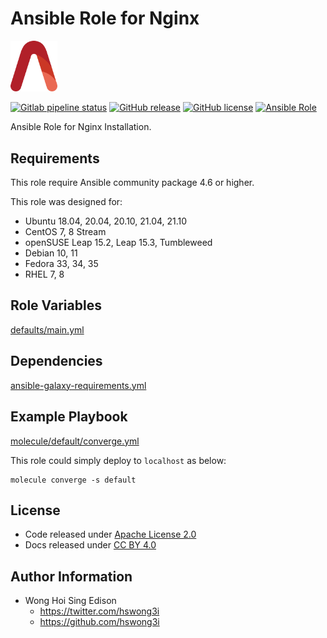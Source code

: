 # Ansible Role for Nginx

<img src="/alvistack.svg" width="75" alt="AlviStack">

[![Gitlab pipeline status](https://img.shields.io/gitlab/pipeline/alvistack/ansible-role-nginx/master)](https://gitlab.com/alvistack/ansible-role-nginx/-/pipelines)
[![GitHub release](https://img.shields.io/github/release/alvistack/ansible-role-nginx.svg)](https://github.com/alvistack/ansible-role-nginx/releases)
[![GitHub license](https://img.shields.io/github/license/alvistack/ansible-role-nginx.svg)](https://github.com/alvistack/ansible-role-nginx/blob/master/LICENSE)
[![Ansible Role](https://img.shields.io/badge/galaxy-alvistack.nginx-blue.svg)](https://galaxy.ansible.com/alvistack/nginx)

Ansible Role for Nginx Installation.

## Requirements

This role require Ansible community package 4.6 or higher.

This role was designed for:

  - Ubuntu 18.04, 20.04, 20.10, 21.04, 21.10
  - CentOS 7, 8 Stream
  - openSUSE Leap 15.2, Leap 15.3, Tumbleweed
  - Debian 10, 11
  - Fedora 33, 34, 35
  - RHEL 7, 8

## Role Variables

[defaults/main.yml](defaults/main.yml)

## Dependencies

[ansible-galaxy-requirements.yml](ansible-galaxy-requirements.yml)

## Example Playbook

[molecule/default/converge.yml](molecule/default/converge.yml)

This role could simply deploy to `localhost` as below:

    molecule converge -s default

## License

  - Code released under [Apache License 2.0](LICENSE)
  - Docs released under [CC BY 4.0](http://creativecommons.org/licenses/by/4.0/)

## Author Information

  - Wong Hoi Sing Edison
      - <https://twitter.com/hswong3i>
      - <https://github.com/hswong3i>
